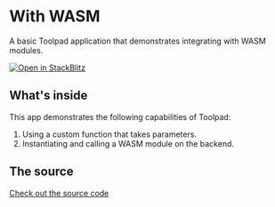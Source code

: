 # With WASM

<p class="description">A basic Toolpad application that demonstrates integrating with WASM modules.</p>

[![Open in StackBlitz](https://developer.stackblitz.com/img/open_in_stackblitz.svg)](https://stackblitz.com/fork/github/mui/mui-toolpad/tree/master/examples/with-wasm)

## What's inside

This app demonstrates the following capabilities of Toolpad:

1. Using a custom function that takes parameters.
2. Instantiating and calling a WASM module on the backend.

## The source

[Check out the source code](https://github.com/mui/mui-toolpad/tree/master/examples/with-wasm)
